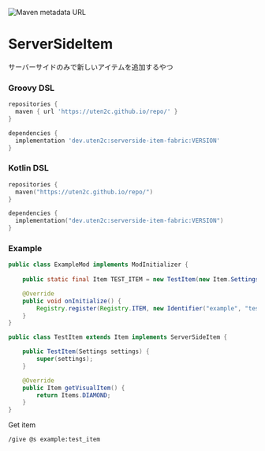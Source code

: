 ![Maven metadata URL](https://img.shields.io/maven-metadata/v?metadataUrl=https%3A%2F%2Futen2c.github.io%2Frepo%2Fdev%2Futen2c%2Fserverside-item-fabric%2Fmaven-metadata.xml)

# ServerSideItem

サーバーサイドのみで新しいアイテムを追加するやつ

### Groovy DSL
```groovy
repositories {
  maven { url 'https://uten2c.github.io/repo/' }
}

dependencies {
  implementation 'dev.uten2c:serverside-item-fabric:VERSION'
}
```

### Kotlin DSL
```kotlin
repositories {
  maven("https://uten2c.github.io/repo/")
}

dependencies {
  implementation("dev.uten2c:serverside-item-fabric:VERSION")
}
```

### Example

```java
public class ExampleMod implements ModInitializer { 
    
    public static final Item TEST_ITEM = new TestItem(new Item.Settings());

    @Override
    public void onInitialize() {
        Registry.register(Registry.ITEM, new Identifier("example", "test_item"), TEST_ITEM);
    }
}

public class TestItem extends Item implements ServerSideItem {

    public TestItem(Settings settings) {
        super(settings);
    }

    @Override
    public Item getVisualItem() {
        return Items.DIAMOND;
    }
}
```

Get item
```
/give @s example:test_item
```